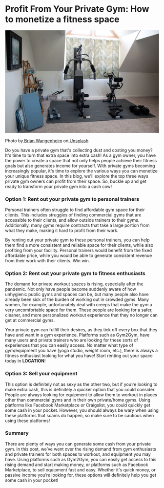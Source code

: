 # Profit From Your Private Gym: How to monetize a fitness space

![](<.gitbook/assets/0 (2).jpeg>)

Photo by[ Brian Wangenheim](https://unsplash.com/@brianwangenheim?utm\_source=unsplash\&utm\_medium=referral\&utm\_content=creditCopyText) on[ Unsplash](https://unsplash.com/photos/175WMFRMoOA?utm\_source=unsplash\&utm\_medium=referral\&utm\_content=creditCopyText)

Do you have a private gym that's collecting dust and costing you money? It's time to turn that extra space into extra cash! As a gym owner, you have the power to create a space that not only helps people achieve their fitness goals but also generates income for yourself. With private gyms becoming increasingly popular, it's time to explore the various ways you can monetize your unique fitness space. In this blog, we'll explore the top three ways private gym owners can profit from their space. So, buckle up and get ready to transform your private gym into a cash cow!

### **Option 1: Rent out your private gym to personal trainers** <a href="#_l19d5diqvvk4" id="_l19d5diqvvk4"></a>

Personal trainers often struggle to find affordable gym space for their clients. This includes struggles of finding commercial gyms that are accessible to their clients, and allow outside trainers to their gyms. Additionally, many gyms require contracts that take a large portion from what they make, making it hard to profit from their work.

By renting out your private gym to these personal trainers, you can help them find a more consistent and reliable space for their clients, while also profiting from your facility. Personal trainers would benefit from the fixed affordable price, while you would be able to generate consistent revenue from their work with their clients. Win win.

### **Option 2: Rent out your private gym to fitness enthusiasts** <a href="#_orz2webpv2qo" id="_orz2webpv2qo"></a>

The demand for private workout spaces is rising, especially after the pandemic. Not only have people become suddenly aware of how unhygienic public gyms and spaces can be, but many people also have already been sick of the burden of working out in crowded gyms. Many women, for example, unfortunately deal with creeps that make the gym a very uncomfortable space for them. These people are looking for a safer, cleaner, and more personalized workout experience that they no longer can get at commercial gyms.

Your private gym can fulfill their desires, as they tick off every box that they have and want in a gym experience. Platforms such as Gym2Gym, have many users and private trainers who are looking for these sorts of experiences that you can easily access. No matter what type of gym/equipment you have (yoga studio, weight room, etc.), there is always a fitness enthusiast looking for what you have! Start renting out your space today in **LOCATION**!

### **Option 3: Sell your equipment** <a href="#_420gc6k61fd" id="_420gc6k61fd"></a>

This option is definitely not as sexy as the other two, but if you’re looking to make extra cash, this is definitely a quicker option that you could consider. People are always looking for equipment to allow them to workout in places other than commercial gyms and in their own private/home gyms. Using platforms like Facebook Marketplace or Craigslist, you could quickly get some cash in your pocket. However, you should always be wary when using these platforms that scams do happen, so make sure to be cautious when using these platforms!

### **Summary** <a href="#_1n70yzxxjobj" id="_1n70yzxxjobj"></a>

There are plenty of ways you can generate some cash from your private gym. In this post, we’ve went over the rising demand from gym enthusiasts and private trainers for both spaces to workout, and equipment you may have. Using platforms such as Gym2Gym, you can easily get access to this rising demand and start making money, or platforms such as Facebook Marketplace, to sell equipment fast and easy. Whether it's quick money, or passive income you’re looking for, these options will definitely help you get some cash in your pocket!
